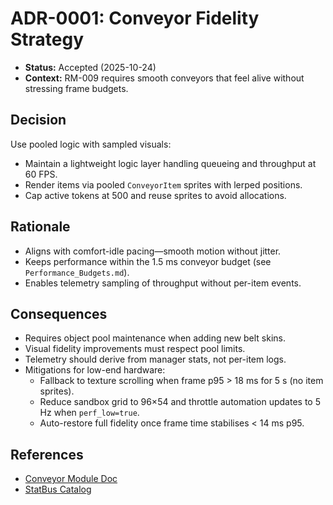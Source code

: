 # ADR-0001: Conveyor Fidelity Strategy

- **Status:** Accepted (2025-10-24)
- **Context:** RM-009 requires smooth conveyors that feel alive without stressing frame budgets.

## Decision
Use pooled logic with sampled visuals:
- Maintain a lightweight logic layer handling queueing and throughput at 60 FPS.
- Render items via pooled `ConveyorItem` sprites with lerped positions.
- Cap active tokens at 500 and reuse sprites to avoid allocations.

## Rationale
- Aligns with comfort-idle pacing—smooth motion without jitter.
- Keeps performance within the 1.5 ms conveyor budget (see `Performance_Budgets.md`).
- Enables telemetry sampling of throughput without per-item events.

## Consequences
- Requires object pool maintenance when adding new belt skins.
- Visual fidelity improvements must respect pool limits.
- Telemetry should derive from manager stats, not per-item logs.
- Mitigations for low-end hardware:
  * Fallback to texture scrolling when frame p95 > 18 ms for 5 s (no item sprites).
  * Reduce sandbox grid to 96×54 and throttle automation updates to 5 Hz when `perf_low=true`.
  * Auto-restore full fidelity once frame time stabilises < 14 ms p95.

## References
- [Conveyor Module Doc](../modules/conveyor.md)
- [StatBus Catalog](../architecture/StatBus_Catalog.md)
